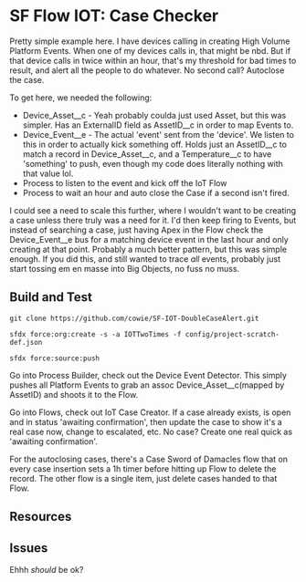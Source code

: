 # SF Flow IOT: Case Checker

Pretty simple example here. I have devices calling in creating High Volume Platform Events. When one of my devices calls in, that might be nbd. But if that device calls in twice within an hour, that's my threshold for bad times to result, and alert all the people to do whatever. No second call? Autoclose the case.

To get here, we needed the following:
* Device_Asset__c - Yeah probably coulda just used Asset, but this was simpler. Has an ExternalID field as AssetID__c in order to map Events to.
* Device_Event__e - The actual 'event' sent from the 'device'. We listen to this in order to actually kick something off. Holds just an AssetID__c to match a record in Device_Asset__c, and a Temperature__c to have 'something' to push, even though my code does literally nothing with that value lol.
* Process to listen to the event and kick off the IoT Flow
* Process to wait an hour and auto close the Case if a second isn't fired.

I could see a need to scale this further, where I wouldn't want to be creating a case unless there truly was a need for it. I'd then keep firing to Events, but instead of searching a case, just having Apex in the Flow check the Device_Event__e bus for a matching device event in the last hour and only creating at that point. Probably a much better pattern, but this was simple enough. If you did this, and still wanted to trace *all* events, probably just start tossing em en masse into Big Objects, no fuss no muss.

## Build and Test

`git clone https://github.com/cowie/SF-IOT-DoubleCaseAlert.git`

`sfdx force:org:create -s -a IOTTwoTimes -f config/project-scratch-def.json`

`sfdx force:source:push`

Go into Process Builder, check out the Device Event Detector. This simply pushes all Platform Events to grab an assoc Device_Asset__c(mapped by AssetID) and shoots it to the Flow.

Go into Flows, check out IoT Case Creator. If a case already exists, is open and in status 'awaiting confirmation', then update the case to show it's a real case now, change to escalated, etc. No case? Create one real quick as 'awaiting confirmation'.

For the autoclosing cases, there's a Case Sword of Damacles flow that on every case insertion sets a 1h timer before hitting up Flow to delete the record. The other flow is a single item, just delete cases handed to that Flow.

## Resources

## Issues
Ehhh *should* be ok?
